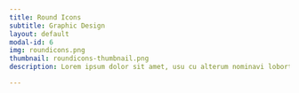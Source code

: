 ```yaml
---
title: Round Icons
subtitle: Graphic Design
layout: default
modal-id: 6
img: roundicons.png
thumbnail: roundicons-thumbnail.png
description: Lorem ipsum dolor sit amet, usu cu alterum nominavi lobortis. At duo novum diceret. Tantas apeirian vix et, usu sanctus postulant inciderint ut, populo diceret necessitatibus in vim. Cu eum dicam feugiat noluisse.

---
```

